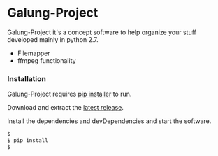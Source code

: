 # Galung-Project

Galung-Project it's a concept software to help organize your stuff developed mainly in python 2.7.

  - Filemapper
  - ffmpeg functionality

### Installation

Galung-Project requires [pip installer](https://pip.pypa.io/en/stable/installing/) to run.

Download and extract the [latest release](https://bootstrap.pypa.io/get-pip.py).

Install the dependencies and devDependencies and start the software.

```sh
$ 
$ pip install 
$
```
